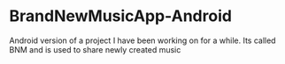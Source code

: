 # BrandNewMusicApp-Android
Android version of a project I have been working on for a while. Its called BNM and is used to share newly created music
